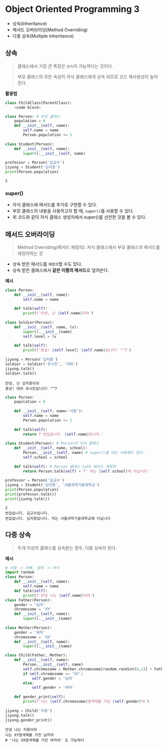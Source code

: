 # Object Oriented Programming 3

- 상속(Inheritance)
- 메서드 오버라이딩(Method Overriding)
- 다중 상속(Multiple Inheritance)



## 상속

> 클래스에서 가장 큰 특징은 `상속`이 가능하다는 것이다.
>
> 부모 클래스의 모든 속성이 자식 클래스에게 상속 되므로 코드 재사용성이 높아진다.



**활용법**

```python
class ChildClass(ParentClass):
    <code block>
```



```python
class Person: # 부모 클래스
    population = 0
    def __init__(self, name):
        self.name = name
        Person.population += 1
        
class Student(Person):
    def __init__(self, name):
        super().__init__(self, name)
        
professor = Person('김교수')
jiyong = Student('김지용')
print(Person.population)
```

```
2
```



### super()

- 자식 클래스에 메서드를 추가로 구현할 수 있다.
- 부모 클래스의 내용을 사용하고자 할 때, `super()`를 사용할 수 있다.
- 위 코드와 같이 자식 클래스 생성자에서 super()를 선언한 것을 볼 수 있다.



## 메서드 오버라이딩

> Method Overriding(메서드 재정의): 자식 클래스에서 부모 클래스의 메서드를 재정의하는 것



- 상속 받은 메서드를 `재정의`할 수도 있다.
- 상속 받은 클래스에서 **같은 이름의 메서드**로 덮어쓴다.



**예시**

```python
class Person:
    def __init__(self, name):
        self.name = name
        
    def talk(self):
        print(f'안녕, 난 {self.name}이야')
    
class Soldier(Person):
    def __init__(self, name, lv):
        super().__init__(name)
        self.level = lv
     
    def talk(self):
        print(f'충성! {self.level} {self.name}입니다! ^^7')
        
jiyong = Person('김지용')
soldier = Soldier('유시진', '대위')
jiyong.talk()
soldier.talk()
```

```
안녕, 난 김지용이야
충성! 대위 유시진입니다! ^^7
```



```python
class Person:
    population = 0
    
    def __init__(self, name='사람'):
        self.name = name
        Person.population += 1
        
    def talk(self):
        return f'반갑습니다. {self.name}입니다.'
    
class Student(Person): # Person의 자식 클래스
    def __init__(self, name, school):
        Person.__init__(self, name) # super()를 대신 사용해도 된다.
        self.school = school
        
    def talk(self): # Person 클래스 talk 메서드 재정의
        return Person.talk(self) + f' 저는 {self.school}에 다닙니다'
    
professor = Person('김교수')
jiyong = Student('김지용', '서울과학기술대학교')
print(Person.population)
print(professor.talk())
print(jiyong.talk())
```

```
2
반갑습니다. 김교수입니다.
반갑습니다. 김지용입니다. 저는 서울과학기술대학교에 다닙니다
```



## 다중 상속

> 두개 이상의 클래스를 상속받는 경우, 다중 상속이 된다.



**예시**

```python
# 사람 -> 아빠, 엄마 -> 자식
import random
class Person:
    def __init__(self, name):
        self.name = name
    def talk(self):
        print(f'안녕 나는 {self.name}이야')
class Father(Person):
    gender = '남자'
    chromosome = 'XY'
    def __init__(self, name):
        super().__init__(name)
      
class Mother(Person):
    gender = '여자'
    chromosome = 'XX'
    def __init__(self, name):
        super().__init__(name)

class Child(Father, Mother):
    def __init__(self, name):
        Person.__init__(self, name)
        self.chromosome = Mother.chromosome[random.randint(0,1)] + Father.chromosome[random.randint(0,1)]
        if self.chromosome == 'XY':
            self.gender = '남자'
        else:
            self.gender = '여자'
            
    def gender_print(self):
        print(f'나는 {self.chromosome}염색체를 가진 {self.gender}야')
        
jiyong = Child('지용')
jiyong.talk()
jiyong.gender_print()
```

```
안녕 나는 지용이야
나는 XY염색체를 가진 남자야
# '나는 XX염색체를 가진 여자야' 도 가능하다
```

